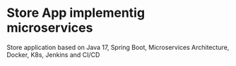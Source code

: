 # Store App implementig microservices
Store application based on Java 17,  Spring Boot, Microservices Architecture, Docker, K8s, Jenkins and CI/CD
